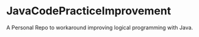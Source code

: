 # JavaCodePracticeImprovement
A Personal Repo to workaround improving logical programming with Java.
